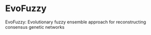 # EvoFuzzy
EvoFuzzy: Evolutionary fuzzy ensemble approach for reconstructing consensus genetic networks
